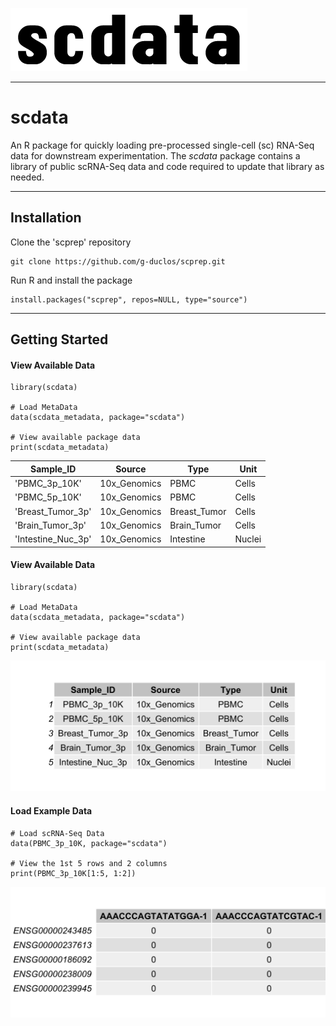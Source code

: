 ![Logo](inst/extdata/scdata_Logo.png)

***

# **scdata**
An R package for quickly loading pre-processed single-cell (sc) RNA-Seq data for downstream experimentation. The *scdata* package contains a library of public scRNA-Seq data and code required to update that library as needed.

***

## Installation

Clone the 'scprep' repository
```
git clone https://github.com/g-duclos/scprep.git
```

Run R and install the package
```
install.packages("scprep", repos=NULL, type="source")
```

***

## Getting Started

#### View Available Data

```
library(scdata)

# Load MetaData
data(scdata_metadata, package="scdata")

# View available package data
print(scdata_metadata)

```

| Sample_ID | Source | Type | Unit |
| --- | --- | --- | --- |
| 'PBMC_3p_10K' | 10x_Genomics | PBMC | Cells |
| 'PBMC_5p_10K' | 10x_Genomics | PBMC | Cells |
| 'Breast_Tumor_3p' | 10x_Genomics | Breast_Tumor | Cells |
| 'Brain_Tumor_3p' | 10x_Genomics | Brain_Tumor | Cells |
| 'Intestine_Nuc_3p' | 10x_Genomics | Intestine | Nuclei |



#### View Available Data

```
library(scdata)

# Load MetaData
data(scdata_metadata, package="scdata")

# View available package data
print(scdata_metadata)

```
![metadata_sub](inst/extdata/scdata_metadata_sub.png)



#### Load Example Data

```
# Load scRNA-Seq Data
data(PBMC_3p_10K, package="scdata")

# View the 1st 5 rows and 2 columns
print(PBMC_3p_10K[1:5, 1:2])

```
![PBMC_3p_10K_sub](inst/extdata/scdata_PBMC_3p_10K_sub.png)



